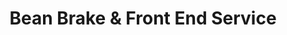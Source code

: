 ---
title: "Bean Brake & Front End Service"
url: /zanesville/bean-brake-and-front-end-service/
shop: car repair
---